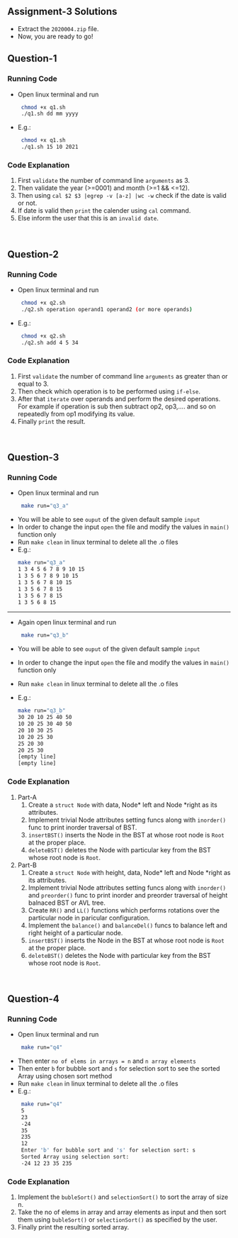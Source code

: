## Assignment-3 Solutions

- Extract the `2020004.zip` file.
- Now, you are ready to go!

## Question-1
### Running Code
    
- Open linux terminal and run
   ```sh
    chmod +x q1.sh
    ./q1.sh dd mm yyyy
   ```
- E.g.: 
   ```sh
    chmod +x q1.sh
    ./q1.sh 15 10 2021
   ```

### Code Explanation
1. First `validate` the number of command line `arguments` as 3.
2. Then validate the year (>=0001) and month (>=1 && <=12).
3. Then using `cal $2 $3 |egrep -v [a-z] |wc -w` check if the date is valid or not.
4. If date is valid then `print` the calender using `cal` command.
5. Else inform the user that this is an `invalid date`.

<br/>

## Question-2
### Running Code
    
- Open linux terminal and run
   ```sh
    chmod +x q2.sh
    ./q2.sh operation operand1 operand2 (or more operands)
   ```
- E.g.: 
   ```sh
    chmod +x q2.sh
    ./q2.sh add 4 5 34
   ```

### Code Explanation
1. First `validate` the number of command line `arguments` as greater than or equal to 3.
2. Then check which operation is to be performed using `if-else`.
3. After that `iterate` over operands and perform the desired operations. For example if operation is sub then subtract op2, op3,.... and so on repeatedly from op1 modifying its value.
4. Finally `print` the result.

<br/>


## Question-3
### Running Code
- Open linux terminal and run
   ```sh
    make run="q3_a"
   ```
- You will be able to see `ouput` of the given default sample `input`
- In order to change the input `open` the file and modify the values in `main()` function only 
- Run `make clean` in linux terminal to delete all the .o files
- E.g.:
    ```sh
    make run="q3_a"
    1 3 4 5 6 7 8 9 10 15 
    1 3 5 6 7 8 9 10 15 
    1 3 5 6 7 8 10 15 
    1 3 5 6 7 8 15 
    1 3 5 6 7 8 15 
    1 3 5 6 8 15 
    ```
---
- Again open linux terminal and run
   ```sh
    make run="q3_b"
   ```
- You will be able to see `ouput` of the given default sample `input`

- In order to change the input `open` the file and modify the values in `main()` function only 
- Run `make clean` in linux terminal to delete all the .o files
- E.g.:
    ```sh
    make run="q3_b"
    30 20 10 25 40 50 
    10 20 25 30 40 50 
    20 10 30 25 
    10 20 25 30 
    25 20 30 
    20 25 30 
    [empty line]
    [empty line]
    ```

### Code Explanation
1. Part-A
   1. Create a `struct Node` with data, Node* left and Node *right as its attributes.
   2. Implement trivial Node attributes setting funcs along with `inorder()` func to print inorder traversal of BST.
   3. `insertBST()` inserts the Node in the BST at whose root node is `Root` at the proper place.
   4. `deleteBST()` deletes the Node with particular key from the BST whose root node is `Root`.
2. Part-B
   1. Create a `struct Node` with height, data, Node* left and Node *right as its attributes.
   2. Implement trivial Node attributes setting funcs along with `inorder()` and `preorder()` func to print inorder and preorder traversal of height balnaced BST or AVL tree.
   3. Create `RR()` and `LL()` functions which performs rotations over the particular node in paricular configuration.
   4. Implement the `balance()` and `balanceDel()` funcs to balance left and right height of a particular node.
   5. `insertBST()` inserts the Node in the BST at whose root node is `Root` at the proper place.
   6. `deleteBST()` deletes the Node with particular key from the BST whose root node is `Root`.

<br/>

## Question-4
### Running Code
    
- Open linux terminal and run
   ```sh
    make run="q4"
   ```
- Then enter `no of elems in arrays = n` and `n array elements`
- Then enter `b` for bubble sort and `s` for selection sort to see the sorted Array using chosen sort method
- Run `make clean` in linux terminal to delete all the .o files
- E.g.: 
   ```sh
    make run="q4"
    5
    23
    -24
    35
    235
    12
    Enter 'b' for bubble sort and 's' for selection sort: s
    Sorted Array using selection sort:
    -24 12 23 35 235 
   ```

### Code Explanation
1. Implement the `bubleSort()` and `selectionSort()` to sort the array of size n.
2. Take the no of elems in array and array elements as input and then sort them using `bubleSort()` or `selectionSort()` as specified by the user.
3. Finally print the resulting sorted array.

